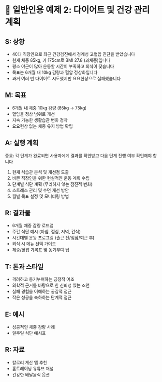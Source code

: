 # 🏃 일반인용 예제 2: 다이어트 및 건강 관리 계획

## S: 상황
- 40대 직장인으로 최근 건강검진에서 경계성 고혈압 진단을 받았습니다
- 현재 체중 85kg, 키 175cm로 BMI 27.8 (과체중)입니다
- 평소 야근이 많아 운동할 시간이 부족하고 외식이 잦습니다
- 목표는 6개월 내 10kg 감량과 혈압 정상화입니다
- 과거 여러 번 다이어트 시도했지만 요요현상으로 실패했습니다

## M: 목표
- 6개월 내 체중 10kg 감량 (85kg → 75kg)
- 혈압을 정상 범위로 개선
- 지속 가능한 생활습관 변화 정착
- 요요현상 없는 체중 유지 방법 확립

## A: 실행 계획
중요: 각 단계가 완료되면 사용자에게 결과를 확인받고 다음 단계 진행 여부 확인해야 합니다

1. 현재 식습관 분석 및 개선점 도출
2. 바쁜 직장인을 위한 현실적인 운동 계획 수립
3. 단계별 식단 계획 (무리하지 않는 점진적 변화)
4. 스트레스 관리 및 수면 개선 방안
5. 월별 목표 설정 및 모니터링 방법

## R: 결과물
- 6개월 체중 감량 로드맵
- 주간 식단 예시 (아침, 점심, 저녁, 간식)
- 시간대별 운동 프로그램 (출근 전/점심/퇴근 후)
- 외식 시 메뉴 선택 가이드
- 체중/혈압 기록표 및 동기부여 팁

## T: 톤과 스타일
- 격려하고 동기부여하는 긍정적 어조
- 의학적 근거를 바탕으로 한 신뢰성 있는 조언
- 실패 경험을 이해하는 공감적 접근
- 작은 성공을 축하하는 단계적 접근

## E: 예시
- 성공적인 체중 감량 사례
- 일주일 식단 예시표

## R: 자료
- 칼로리 계산 앱 추천
- 홈트레이닝 유튜브 채널
- 건강한 배달음식 옵션